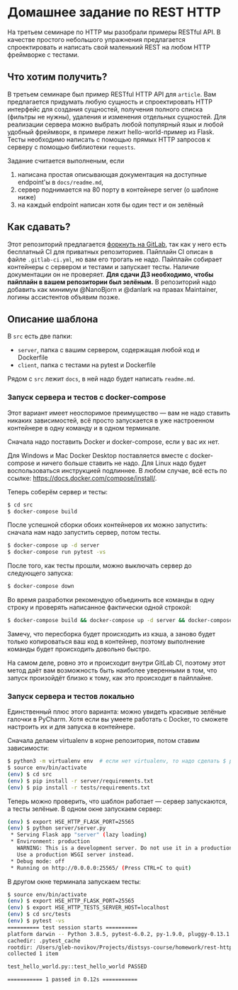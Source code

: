 # Домашнее задание по REST HTTP

На третьем семинаре по HTTP мы разобрали примеры RESTful API. В качестве простого небольшого упражнения предлагается спроектировать и написать свой маленький REST на любом HTTP фреймворке с тестами.

## Что хотим получить?

В третьем семинаре был пример RESTful HTTP API для `article`. Вам предлагается придумать любую сущность и спроектировать HTTP интерфейс для создания сущностей, получения полного списка (фильтры не нужны), удаления и изменения отдельных сущностей. Для реализации сервера можно выбрать любой популярный язык и любой удобный фреймворк, в примере лежит hello-world-пример из Flask. Тесты необходимо написать с помощью прямых HTTP запросов к серверу с помощью библиотеки `requests`.

Задание считается выполненым, если
1. написана простая описывающая документация на доступные endpoint'ы в `docs/readme.md`,
2. сервер поднимается на 80 порту в контейнере server (о шаблоне ниже)
3. на каждый endpoint написан хотя бы один тест и он зелёный

## Как сдавать?

Этот репозиторий предлагается [форкнуть на GitLab](https://gitlab.com/NanoBjorn/hse-distsys-http-hw-2020), так как у него есть бесплатный CI для приватных репозиториев. Пайплайн CI описан в файле `.gitlab-ci.yml`, но вам его трогать не надо. Пайплайн собирает контейнеры с сервером и тестами и запускает тесты. Наличие документации он не проверяет. **Для сдачи ДЗ необходимо, чтобы пайплайн в вашем репозитории был зелёным.** В репозиторий надо добавить как минимум @NanoBjorn и @danlark на правах Maintainer, логины ассистентов объявим позже.

## Описание шаблона

В `src` есть две папки:
  - `server`, папка с вашим сервером, содержащая любой код и Dockerfile
  - `client`, папка с тестами на pytest и Dockerfile

Рядом с `src` лежит `docs`, в ней надо будет написать `readme.md`.

### Запуск сервера и тестов с docker-compose

Этот вариант имеет неоспоримое преимущество — вам не надо ставить никаких зависимостей, всё просто запускается в уже настроенном контейнере в одну команду и в одном терминале.

Сначала надо поставить Docker и docker-compose, если у вас их нет.

Для Windows и Mac Docker Desktop поставляется вместе с docker-compose и ничего больше ставить не надо. Для Linux надо будет воспользоваться инструкцией подлиннее. В любом случае, всё есть по ссылке: https://docs.docker.com/compose/install/.

Теперь соберём сервер и тесты:
```bash
$ cd src
$ docker-compose build
```

После успешной сборки обоих контейнеров их можно запустить: сначала нам надо запустить сервер, потом тесты.

```bash
$ docker-compose up -d server
$ docker-compose run pytest -vs
```

После того, как тесты прошли, можно выключать сервер до следующего запуска:
```bash
$ docker-compose down
```

Во время разработки рекомендую объединить все команды в одну строку и проверять написанное фактически одной строкой:
```bash
$ docker-compose build && docker-compose up -d server && docker-compose run pytest && docker-compose down
```

Замечу, что пересборка будет происходить из кэша, а заново будет только копироваться ваш код в контейнер, поэтому выполнение команды будет происходить довольно быстро.

На самом деле, ровно это и происходит внутри GitLab CI, поэтому этот метод даёт вам возможность быть наиболее уверенными в том, что запуск произойдёт близко к тому, как это происходит в пайплайне.

### Запуск сервера и тестов локально

Единственный плюс этого варианта: можно увидеть красивые зелёные галочки в PyCharm. Хотя если вы умеете работать с Docker, то сможете настроить их и для запуска в контейнере.

Сначала делаем virtualenv в корне репозитория, потом ставим зависимости:

```bash
$ python3 -m virtualenv env  # если нет virtualenv, то надо сделать $ python3 -m pip install virtualenv
$ source env/bin/activate
(env) $ cd src
(env) $ pip install -r server/requirements.txt
(env) $ pip install -r tests/requirements.txt
```

Теперь можно проверить, что шаблон работает — сервер запускаются, а тесты зелёные. В одном окне запускаем сервер:
```bash
(env) $ export HSE_HTTP_FLASK_PORT=25565
(env) $ python server/server.py
 * Serving Flask app "server" (lazy loading)
 * Environment: production
   WARNING: This is a development server. Do not use it in a production deployment.
   Use a production WSGI server instead.
 * Debug mode: off
 * Running on http://0.0.0.0:25565/ (Press CTRL+C to quit)
```

В другом окне терминала запускаем тесты:

```bash
$ source env/bin/activate
(env) $ export HSE_HTTP_FLASK_PORT=25565
(env) $ export HSE_HTTP_TESTS_SERVER_HOST=localhost
(env) $ cd src/tests
(env) $ pytest -vs
========== test session starts ==========
platform darwin -- Python 3.8.5, pytest-6.0.2, py-1.9.0, pluggy-0.13.1 -- /Users/gleb-novikov/Projects/distsys-course/homework/rest-http/env/bin/python
cachedir: .pytest_cache
rootdir: /Users/gleb-novikov/Projects/distsys-course/homework/rest-http/src/tests
collected 1 item                                                                                                                                                                    

test_hello_world.py::test_hello_world PASSED

=========== 1 passed in 0.12s ===========
```